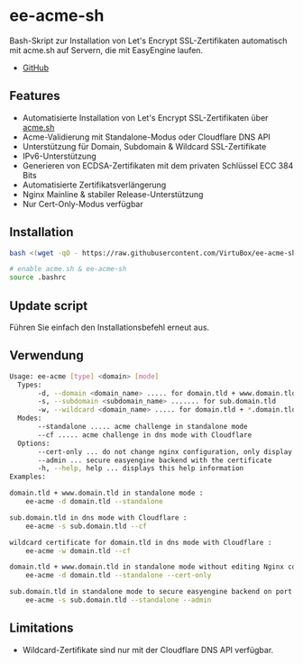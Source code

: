 # ee-acme-sh

Bash-Skript zur Installation von Let's Encrypt SSL-Zertifikaten automatisch mit acme.sh auf Servern, die mit EasyEngine laufen.

- [GitHub](https://github.com/VirtuBox/ee-acme-sh)

## Features

- Automatisierte Installation von Let's Encrypt SSL-Zertifikaten über [acme.sh](http://acme.sh)
- Acme-Validierung mit Standalone-Modus oder Cloudflare DNS API
- Unterstützung für Domain, Subdomain & Wildcard SSL-Zertifikate
- IPv6-Unterstützung
- Generieren von ECDSA-Zertifikaten mit dem privaten Schlüssel ECC 384 Bits
- Automatisierte Zertifikatsverlängerung
- Nginx Mainline & stabiler Release-Unterstützung
- Nur Cert-Only-Modus verfügbar

## Installation

```bash
bash <(wget -qO - https://raw.githubusercontent.com/VirtuBox/ee-acme-sh/master/install.sh)

# enable acme.sh & ee-acme-sh
source .bashrc
```

## Update script

Führen Sie einfach den Installationsbefehl erneut aus.

## Verwendung

```bash
Usage: ee-acme [type] <domain> [mode]
  Types:
       -d, --domain <domain_name> ..... for domain.tld + www.domain.tld
       -s, --subdomain <subdomain_name> ....... for sub.domain.tld
       -w, --wildcard <domain_name> ..... for domain.tld + *.domain.tld
  Modes:
       --standalone ..... acme challenge in standalone mode
       --cf ..... acme challenge in dns mode with Cloudflare
  Options:
       --cert-only ... do not change nginx configuration, only display it
       --admin ... secure easyengine backend with the certificate
       -h, --help, help ... displays this help information
Examples:

domain.tld + www.domain.tld in standalone mode :
    ee-acme -d domain.tld --standalone

sub.domain.tld in dns mode with Cloudflare :
    ee-acme -s sub.domain.tld --cf

wildcard certificate for domain.tld in dns mode with Cloudflare :
    ee-acme -w domain.tld --cf

domain.tld + www.domain.tld in standalone mode without editing Nginx configuration :
    ee-acme -d domain.tld --standalone --cert-only

sub.domain.tld in standalone mode to secure easyengine backend on port 22222 :
    ee-acme -s sub.domain.tld --standalone --admin
```

## Limitations

- Wildcard-Zertifikate sind nur mit der Cloudflare DNS API verfügbar.

